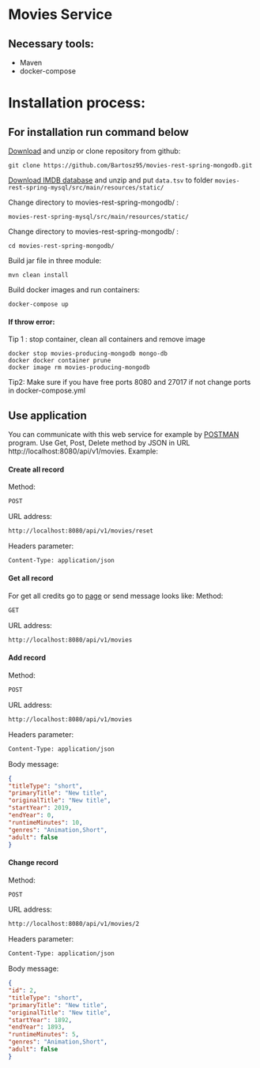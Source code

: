 # Movies Service
## Necessary tools:
* Maven
* docker-compose
# Installation process:
## For installation run command below
 [Download](https://github.com/Bartosz95/movies-rest-spring-mongodb/archive/master.zip) and unzip or clone repository from github:
```shell script
git clone https://github.com/Bartosz95/movies-rest-spring-mongodb.git
```
[Download IMDB database](https://datasets.imdbws.com/title.basics.tsv.gz) and unzip and put `data.tsv` to folder `movies-rest-spring-mysql/src/main/resources/static/`

Change directory to movies-rest-spring-mongodb/ :
```shell script
movies-rest-spring-mysql/src/main/resources/static/
```
Change directory to movies-rest-spring-mongodb/ :
```shell script
cd movies-rest-spring-mongodb/
```
Build jar file in three module:
```shell script
mvn clean install
```
Build docker images and run containers: 
```shell script
docker-compose up
```
#### If throw error:
Tip 1 : stop container, clean all containers and remove image 
```shell script
docker stop movies-producing-mongodb mongo-db
docker docker container prune
docker image rm movies-producing-mongodb
```
Tip2:
Make sure if you have free ports 8080 and 27017 if not change ports in docker-compose.yml
## Use application
You can communicate with this web service for example by [POSTMAN](https://www.getpostman.com/) program. Use Get, Post, Delete method by JSON in URL http://localhost:8080/api/v1/movies. Example: 
#### Create all record
Method:
```html
POST
```
URL address:
```html
http://localhost:8080/api/v1/movies/reset
```
Headers parameter:
```html
Content-Type: application/json
```
#### Get all record
For get all credits go to [page](http://http://localhost:8080/api/v1/movies) or send message looks like:
Method:
```html
GET
```
URL address:
```html
http://localhost:8080/api/v1/movies
```
#### Add record
Method:
```html
POST
```
URL address:
```html
http://localhost:8080/api/v1/movies
```
Headers parameter:
```html
Content-Type: application/json
```
Body message:
```json
{
"titleType": "short",
"primaryTitle": "New title",
"originalTitle": "New title",
"startYear": 2019,
"endYear": 0,
"runtimeMinutes": 10,
"genres": "Animation,Short",
"adult": false
}
```
#### Change record ####
Method:
```html
POST
```
URL address:
```html
http://localhost:8080/api/v1/movies/2
```
Headers parameter:
```html
Content-Type: application/json
```
Body message:
```json
{
"id": 2,
"titleType": "short",
"primaryTitle": "New title",
"originalTitle": "New title",
"startYear": 1892,
"endYear": 1893,
"runtimeMinutes": 5,
"genres": "Animation,Short",
"adult": false
}
```